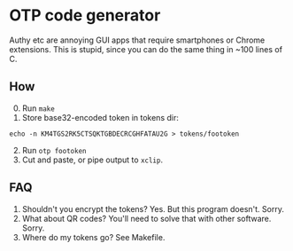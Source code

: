 OTP code generator
===

Authy etc are annoying GUI apps that require smartphones or Chrome
extensions. This is stupid, since you can do the same thing in ~100
lines of C.

How
--

0. Run `make`
1. Store base32-encoded token in tokens dir:

```
echo -n KM4TGS2RK5CTSQKTGBDECRCGHFATAU2G > tokens/footoken
```
2. Run `otp footoken`
3. Cut and paste, or pipe output to `xclip`.

FAQ
--
1. Shouldn't you encrypt the tokens? Yes. But this program doesn't. Sorry.
2. What about QR codes? You'll need to solve that with other software. Sorry.
3. Where do my tokens go? See Makefile.
